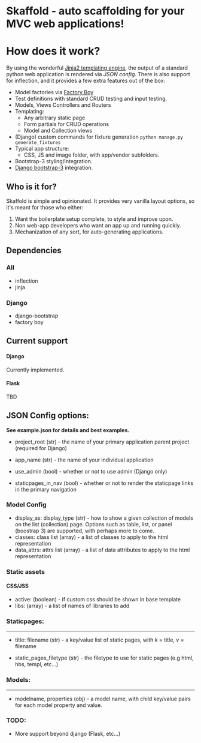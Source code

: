 Skaffold - auto scaffolding for your MVC web applications!
============================================================

# How does it work?

By using the wonderful [Jinja2 templating engine](https://github.com/mitsuhiko/jinja2), the output of a standard python web application is rendered via *JSON config*. There is also support for inflection, and it provides a few extra features out of the box:

* Model factories via [Factory Boy](https://github.com/rbarrois/factory_boy)
* Test definitions with standard CRUD testing and input testing.
* Models, Views Controllers and Routers
* Templating:
    * Any arbitrary static page
    * Form partials for CRUD operations
    * Model and Collection views
* (Django) custom commands for fixture generation `python manage.py generate_fixtures`
* Typical app structure:
    * CSS, JS and image folder, with app/vendor subfolders.
* Bootstrap-3 styling/integration.
* [Django bootstrap-3](https://github.com/dyve/django-bootstrap3) integration.

## Who is it for?

Skaffold is simple and opinionated. It provides very vanilla layout options, so it's meant for those who either:

1. Want the boilerplate setup complete, to style and improve upon.
2. Non web-app developers who want an app up and running quickly.
3. Mechanization of any sort, for auto-generating applications.

## Dependencies

### All
* inflection
* jinja

### Django
* django-bootstrap
* factory boy

## Current support

#### Django

Currently implemented.

#### Flask

TBD

## JSON Config options:

**See example.json for details and best examples.**

* project_root (str) - the name of your primary application parent project (required for Django)
* app_name (str) - the name of your individual application
* use_admin (bool) - whether or not to use admin (Django only)

* staticpages_in_nav (bool) - whether or not to render the staticpage links in the primary navigation

### Model Config

* display_as: display_type (str) - how to show a given collection of models on the list (collection) page. Options such as table, list, or panel (boostrap 3) are supported, with perhaps more to come.
* classes: class list (array) - a list of classes to apply to the html representation
* data_attrs: attrs list (array) - a list of data attributes to apply to the html representation

### Static assets
#### CSS/JSS
* active: (boolean) - if custom css should be shown in base template
* libs: (array) - a list of names of libraries to add

### Staticpages:
-----------
* title: filename (str) - a key/value list of static pages, with k = title, v = filename

* static_pages_filetype (str) - the filetype to use for static pages (e.g html, hbs, templ, etc...)

### Models:
-----------
* modelname, properties (obj) - a model name, with child key/value pairs for each model property and value.

### TODO:
* More support beyond django (Flask, etc...)

